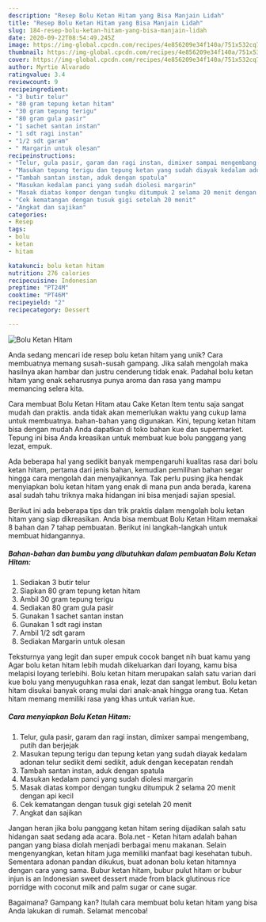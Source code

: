 ```yaml
---
description: "Resep Bolu Ketan Hitam yang Bisa Manjain Lidah"
title: "Resep Bolu Ketan Hitam yang Bisa Manjain Lidah"
slug: 184-resep-bolu-ketan-hitam-yang-bisa-manjain-lidah
date: 2020-09-22T08:54:49.245Z
image: https://img-global.cpcdn.com/recipes/4e856209e34f140a/751x532cq70/bolu-ketan-hitam-foto-resep-utama.jpg
thumbnail: https://img-global.cpcdn.com/recipes/4e856209e34f140a/751x532cq70/bolu-ketan-hitam-foto-resep-utama.jpg
cover: https://img-global.cpcdn.com/recipes/4e856209e34f140a/751x532cq70/bolu-ketan-hitam-foto-resep-utama.jpg
author: Myrtie Alvarado
ratingvalue: 3.4
reviewcount: 9
recipeingredient:
- "3 butir telur"
- "80 gram tepung ketan hitam"
- "30 gram tepung terigu"
- "80 gram gula pasir"
- "1 sachet santan instan"
- "1 sdt ragi instan"
- "1/2 sdt garam"
- " Margarin untuk olesan"
recipeinstructions:
- "Telur, gula pasir, garam dan ragi instan, dimixer sampai mengembang, putih dan berjejak"
- "Masukan tepung terigu dan tepung ketan yang sudah diayak kedalam adonan telur sedikit demi sedikit, aduk dengan kecepatan rendah"
- "Tambah santan instan, aduk dengan spatula"
- "Masukan kedalam panci yang sudah diolesi margarin"
- "Masak diatas kompor dengan tungku ditumpuk 2 selama 20 menit dengan api kecil"
- "Cek kematangan dengan tusuk gigi setelah 20 menit"
- "Angkat dan sajikan"
categories:
- Resep
tags:
- bolu
- ketan
- hitam

katakunci: bolu ketan hitam 
nutrition: 276 calories
recipecuisine: Indonesian
preptime: "PT24M"
cooktime: "PT46M"
recipeyield: "2"
recipecategory: Dessert

---
```



![Bolu Ketan Hitam](https://img-global.cpcdn.com/recipes/4e856209e34f140a/751x532cq70/bolu-ketan-hitam-foto-resep-utama.jpg)

Anda sedang mencari ide resep bolu ketan hitam yang unik? Cara membuatnya memang susah-susah gampang. Jika salah mengolah maka hasilnya akan hambar dan justru cenderung tidak enak. Padahal bolu ketan hitam yang enak seharusnya punya aroma dan rasa yang mampu memancing selera kita.

Cara membuat Bolu Ketan Hitam atau Cake Ketan Item tentu saja sangat mudah dan praktis. anda tidak akan memerlukan waktu yang cukup lama untuk membuatnya. bahan-bahan yang digunakan. Kini, tepung ketan hitam bisa dengan mudah Anda dapatkan di toko bahan kue dan supermarket. Tepung ini bisa Anda kreasikan untuk membuat kue bolu panggang yang lezat, empuk.

Ada beberapa hal yang sedikit banyak mempengaruhi kualitas rasa dari bolu ketan hitam, pertama dari jenis bahan, kemudian pemilihan bahan segar hingga cara mengolah dan menyajikannya. Tak perlu pusing jika hendak menyiapkan bolu ketan hitam yang enak di mana pun anda berada, karena asal sudah tahu triknya maka hidangan ini bisa menjadi sajian spesial.


Berikut ini ada beberapa tips dan trik praktis dalam mengolah bolu ketan hitam yang siap dikreasikan. Anda bisa membuat Bolu Ketan Hitam memakai 8 bahan dan 7 tahap pembuatan. Berikut ini langkah-langkah untuk membuat hidangannya.

<!--inarticleads1-->

##### Bahan-bahan dan bumbu yang dibutuhkan dalam pembuatan Bolu Ketan Hitam:

1. Sediakan 3 butir telur
1. Siapkan 80 gram tepung ketan hitam
1. Ambil 30 gram tepung terigu
1. Sediakan 80 gram gula pasir
1. Gunakan 1 sachet santan instan
1. Gunakan 1 sdt ragi instan
1. Ambil 1/2 sdt garam
1. Sediakan  Margarin untuk olesan


Teksturnya yang legit dan super empuk cocok banget nih buat kamu yang Agar bolu ketan hitam lebih mudah dikeluarkan dari loyang, kamu bisa melapisi loyang terlebihi. Bolu ketan hitam merupakan salah satu varian dari kue bolu yang menyuguhkan rasa enak, lezat dan sangat lembut. Bolu ketan hitam disukai banyak orang mulai dari anak-anak hingga orang tua. Ketan hitam memang memiliki rasa yang khas untuk varian kue. 

<!--inarticleads2-->

##### Cara menyiapkan Bolu Ketan Hitam:

1. Telur, gula pasir, garam dan ragi instan, dimixer sampai mengembang, putih dan berjejak
1. Masukan tepung terigu dan tepung ketan yang sudah diayak kedalam adonan telur sedikit demi sedikit, aduk dengan kecepatan rendah
1. Tambah santan instan, aduk dengan spatula
1. Masukan kedalam panci yang sudah diolesi margarin
1. Masak diatas kompor dengan tungku ditumpuk 2 selama 20 menit dengan api kecil
1. Cek kematangan dengan tusuk gigi setelah 20 menit
1. Angkat dan sajikan


Jangan heran jika bolu panggang ketan hitam sering dijadikan salah satu hidangan saat sedang ada acara. Bola.net - Ketan hitam adalah bahan pangan yang biasa diolah menjadi berbagai menu makanan. Selain mengenyangkan, ketan hitam juga memiliki manfaat bagi kesehatan tubuh. Sementara adonan pandan dikukus, buat adonan bolu ketan hitamnya dengan cara yang sama. Bubur ketan hitam, bubur pulut hitam or bubur injun is an Indonesian sweet dessert made from black glutinous rice porridge with coconut milk and palm sugar or cane sugar. 

Bagaimana? Gampang kan? Itulah cara membuat bolu ketan hitam yang bisa Anda lakukan di rumah. Selamat mencoba!
